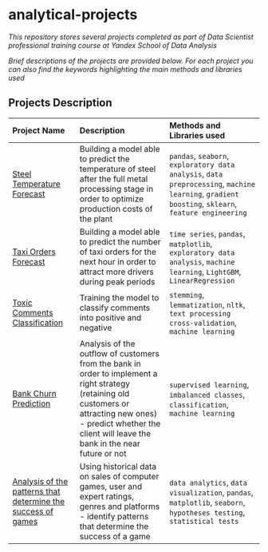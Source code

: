 # analytical-projects

*This repository stores several projects completed as part of Data Scientist professional training course at Yandex School of Data Analysis*

*Brief descriptions of the projects are provided below. For each project you can also find the keywords highlighting the main methods and libraries used*

## Projects Description

| Project Name | Description | Methods and Libraries used | 
| :---------------------- | :---------------------- | :---------------------- |
| [Steel Temperature Forecast](steel-temperature-forecast) | Building a model able to predict the temperature of steel after the full metal processing stage in order to optimize production costs of the plant | `pandas`, `seaborn`, `exploratory data analysis`, `data preprocessing`, `machine learning`, `gradient boosting`, `sklearn`, `feature engineering` |
| [Taxi Orders Forecast](taxi-orders-forecast) | Building a model able to predict the number of taxi orders for the next hour in order to attract more drivers during peak periods | `time series`, `pandas`, `matplotlib`, `exploratory data analysis`, `machine learning`, `LightGBM`, `LinearRegression` |
| [Toxic Comments Classification](toxic-comments-classification) | Training the model to classify comments into positive and negative | `stemming`, `lemmatization`, `nltk`, `text processing` `cross-validation`, `machine learning` |
| [Bank Churn Prediction](bank-churn-prediction) | Analysis of the outflow of customers from the bank in order to implement a right strategy (retaining old customers or attracting new ones) - predict whether the client will leave the bank in the near future or not | `supervised learning`, `imbalanced classes`, `classification`, `machine learning` |
| [Analysis of the patterns that determine the success of games](games-success-analysis) | Using historical data on sales of computer games, user and expert ratings, genres and platforms - identify patterns that determine the success of a game | `data analytics`, `data visualization`, `pandas`, `matplotlib`, `seaborn`, `hypotheses testing`, `statistical tests` |
